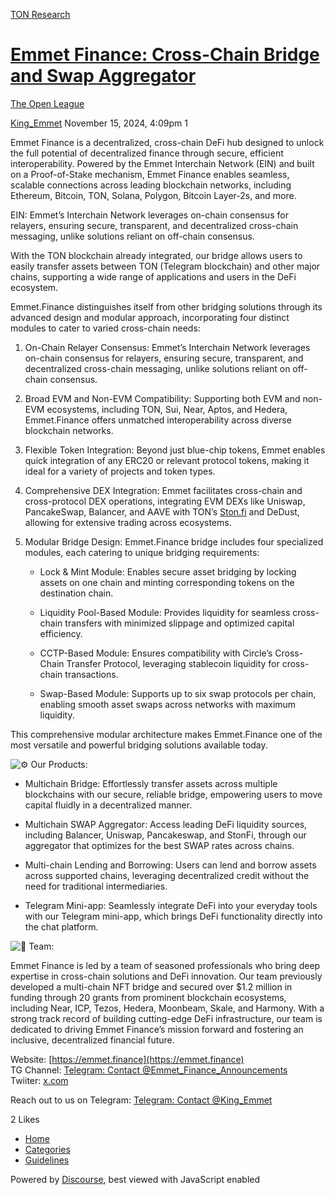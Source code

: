 [TON Research](/)

# [Emmet Finance: Cross-Chain Bridge and Swap Aggregator](/t/emmet-finance-cross-chain-bridge-and-swap-aggregator/39721)

[The Open League](/c/the-open-league/56) 

    

[King\_Emmet](https://tonresear.ch/u/King_Emmet)  November 15, 2024, 4:09pm  1

Emmet Finance is a decentralized, cross-chain DeFi hub designed to unlock the full potential of decentralized finance through secure, efficient interoperability. Powered by the Emmet Interchain Network (EIN) and built on a Proof-of-Stake mechanism, Emmet Finance enables seamless, scalable connections across leading blockchain networks, including Ethereum, Bitcoin, TON, Solana, Polygon, Bitcoin Layer-2s, and more.

EIN: Emmet’s Interchain Network leverages on-chain consensus for relayers, ensuring secure, transparent, and decentralized cross-chain messaging, unlike solutions reliant on off-chain consensus.

With the TON blockchain already integrated, our bridge allows users to easily transfer assets between TON (Telegram blockchain) and other major chains, supporting a wide range of applications and users in the DeFi ecosystem.

Emmet.Finance distinguishes itself from other bridging solutions through its advanced design and modular approach, incorporating four distinct modules to cater to varied cross-chain needs:

1.  On-Chain Relayer Consensus: Emmet’s Interchain Network leverages on-chain consensus for relayers, ensuring secure, transparent, and decentralized cross-chain messaging, unlike solutions reliant on off-chain consensus.
    
2.  Broad EVM and Non-EVM Compatibility: Supporting both EVM and non-EVM ecosystems, including TON, Sui, Near, Aptos, and Hedera, Emmet.Finance offers unmatched interoperability across diverse blockchain networks.
    
3.  Flexible Token Integration: Beyond just blue-chip tokens, Emmet enables quick integration of any ERC20 or relevant protocol tokens, making it ideal for a variety of projects and token types.
    
4.  Comprehensive DEX Integration: Emmet facilitates cross-chain and cross-protocol DEX operations, integrating EVM DEXs like Uniswap, PancakeSwap, Balancer, and AAVE with TON’s [Ston.fi](http://Ston.fi) and DeDust, allowing for extensive trading across ecosystems.
    
5.  Modular Bridge Design: Emmet.Finance bridge includes four specialized modules, each catering to unique bridging requirements:
    
    *   Lock & Mint Module: Enables secure asset bridging by locking assets on one chain and minting corresponding tokens on the destination chain.
        
    *   Liquidity Pool-Based Module: Provides liquidity for seamless cross-chain transfers with minimized slippage and optimized capital efficiency.
        
    *   CCTP-Based Module: Ensures compatibility with Circle’s Cross-Chain Transfer Protocol, leveraging stablecoin liquidity for cross-chain transactions.
        
    *   Swap-Based Module: Supports up to six swap protocols per chain, enabling smooth asset swaps across networks with maximum liquidity.
        

This comprehensive modular architecture makes Emmet.Finance one of the most versatile and powerful bridging solutions available today.

![:gear:](https://tonresear.ch/images/emoji/twitter/gear.png?v=12 ":gear:") Our Products:

*   Multichain Bridge: Effortlessly transfer assets across multiple blockchains with our secure, reliable bridge, empowering users to move capital fluidly in a decentralized manner.
    
*   Multichain SWAP Aggregator: Access leading DeFi liquidity sources, including Balancer, Uniswap, Pancakeswap, and StonFi, through our aggregator that optimizes for the best SWAP rates across chains.
    
*   Multi-chain Lending and Borrowing: Users can lend and borrow assets across supported chains, leveraging decentralized credit without the need for traditional intermediaries.
    
*   Telegram Mini-app: Seamlessly integrate DeFi into your everyday tools with our Telegram mini-app, which brings DeFi functionality directly into the chat platform.
    

![:arrow_up_small:](https://tonresear.ch/images/emoji/twitter/arrow_up_small.png?v=12 ":arrow_up_small:") Team:

Emmet Finance is led by a team of seasoned professionals who bring deep expertise in cross-chain solutions and DeFi innovation. Our team previously developed a multi-chain NFT bridge and secured over $1.2 million in funding through 20 grants from prominent blockchain ecosystems, including Near, ICP, Tezos, Hedera, Moonbeam, Skale, and Harmony. With a strong track record of building cutting-edge DeFi infrastructure, our team is dedicated to driving Emmet Finance’s mission forward and fostering an inclusive, decentralized financial future.

Website: [https://emmet.finance](https://emmet.finance)  
TG Channel: [Telegram: Contact @Emmet\_Finance\_Announcements](https://t.me/Emmet_Finance_Announcements)  
Twiiter: [x.com](https://x.com/Emmet_Finance)

Reach out to us on Telegram: [Telegram: Contact @King\_Emmet](https://t.me/King_Emmet)

  2 Likes

*   [Home](/)
*   [Categories](/categories)
*   [Guidelines](/guidelines)

Powered by [Discourse](https://www.discourse.org), best viewed with JavaScript enabled